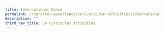 ```yaml
---
title: International Dance
permalink: /character-excellence/Co-Curricular-Activities/International-Dance/
description: ""
third_nav_title: Co Curricular Activities
---
```

